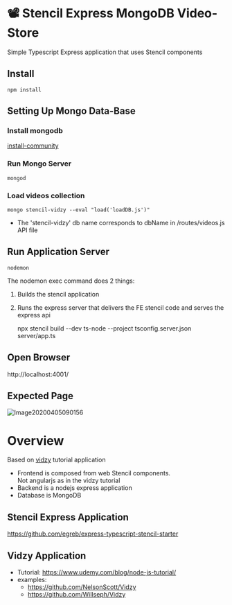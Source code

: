 # 📽️ Stencil Express MongoDB Video-Store 
Simple Typescript Express application that uses Stencil components
## Install
    npm install
## Setting Up Mongo Data-Base
### Install mongodb
[install-community](https://docs.mongodb.com/manual/administration/install-community/)
### Run Mongo Server
    mongod
### Load videos collection
    mongo stencil-vidzy --eval "load('loadDB.js')"
- The 'stencil-vidzy' db name corresponds to dbName in /routes/videos.js API file
## Run Application Server
    nodemon
The nodemon exec command does 2 things:
1. Builds the stencil application
2. Runs the express server that delivers the FE stencil code and serves the express api


    npx stencil build --dev
    ts-node --project tsconfig.server.json server/app.ts
## Open Browser
http://localhost:4001/
## Expected Page
![Image20200405090156](https://user-images.githubusercontent.com/12394551/78468089-9ae96c80-771c-11ea-8798-7dce31ca00aa.png)
# Overview
Based on [vidzy](https://www.udemy.com/blog/node-js-tutorial/) tutorial application
- Frontend is composed from web Stencil components.<br>
  Not angularjs as in the vidzy tutorial
- Backend is a nodejs express application
- Database is MongoDB
## Stencil Express Application
https://github.com/egreb/express-typescript-stencil-starter
## Vidzy Application
- Tutorial: https://www.udemy.com/blog/node-js-tutorial/
- examples:
  - https://github.com/NelsonScott/Vidzy
  - https://github.com/Willseph/Vidzy
